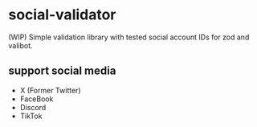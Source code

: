 # social-validator

(WIP) Simple validation library with tested social account IDs for zod and valibot.

## support social media

- X (Former Twitter)
- FaceBook
- Discord
- TikTok
